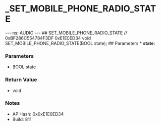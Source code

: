 # _SET_MOBILE_PHONE_RADIO_STATE

--- ns: AUDIO --- ## SET_MOBILE_PHONE_RADIO_STATE  // 0xBF286C554784F3DF 0xE1E0ED34 void SET_MOBILE_PHONE_RADIO_STATE(BOOL state);   ## Parameters * **state**:

### Parameters
* BOOL state

### Return Value
* void

### Notes
* AP Hash: 0x0xE1E0ED34
* Build: 811

